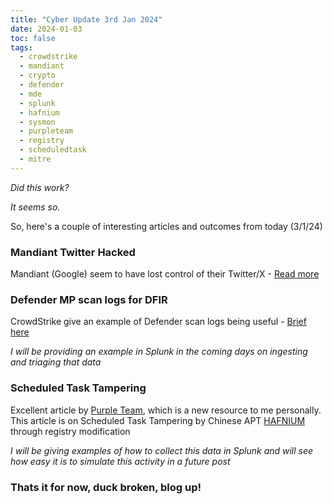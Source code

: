 ```yaml
---
title: "Cyber Update 3rd Jan 2024"
date: 2024-01-03
toc: false
tags:
  - crowdstrike
  - mandiant
  - crypto
  - defender
  - mde
  - splunk
  - hafnium
  - sysmon
  - purpleteam
  - registry
  - scheduledtask
  - mitre
---
```


*Did this work?* 
     
*It seems so.*


So, here's a couple of interesting articles and outcomes from today (3/1/24)

### Mandiant Twitter Hacked

Mandiant (Google) seem to have lost control of their Twitter/X - [Read more](https://www.bleepingcomputer.com/news/security/mandiants-account-on-x-hacked-to-push-cryptocurrency-scam/)

### Defender MP scan logs for DFIR

CrowdStrike give an example of Defender scan logs being useful - [Brief here](https://www.crowdstrike.com/blog/how-to-use-microsoft-protection-logging-for-forensic-investigations/)

*I will be providing an example in Splunk in the coming days on ingesting and triaging that data*

### Scheduled Task Tampering

Excellent article by [Purple Team](https://ipurple.team/2024/01/03/scheduled-task-tampering/), which is a new resource to me personally. This article is on Scheduled Task Tampering by Chinese APT [HAFNIUM](https://malpedia.caad.fkie.fraunhofer.de/actor/hafnium) through registry modification
    
*I will be giving examples of how to collect this data in Splunk and will see how easy it is to simulate this activity in a future post*


### Thats it for now, duck broken, blog up!